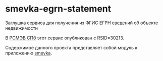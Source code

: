 # smevka-egrn-statement
Заглушка сервиса для получения из ФГИС ЕГРН сведений об объекте недвижимости

В [РСМЭВ СПб](https://smev.spb.ru/registry/SMEV3/) этот сервис опубликован с RSID=30213.

Содержимое данного проекта представляет собой модуль к приложению [smevka](https://github.com/do-/smevka).
